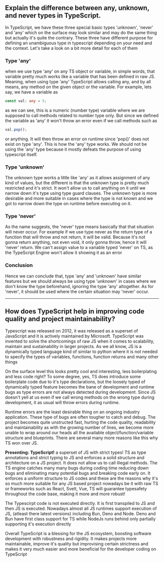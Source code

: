 ## Explain the difference between any, unknown, and never types in TypeScript.

In TypeScript, we have these three special basic types 'unknown', 'never' and 'any' which on the surface may look similar and may do the same thing but actually it's quite the contrary. These three have different purpose for defining an unambiguous type in typescript depending on your need and the context. Let's take a look on a bit more detail for each of them

### Type 'any'

when we use type 'any' on any TS object or variable, in simple words, that variable pretty much works like a variable that has been defined in raw JS. Meaning, when using type 'any' TypeScript allows calling any, and by all means, any method on the given object or the variable. For example,
lets say, we have a variable as

```ts
const val: any = 5;
```

as we can see, this is a numeric (number type) variable where we are supposed to call methods related to number type only. But since we defined the variable as 'any' it won't throw an error even if we call methods such as

```ts
val.pop();
```

or anything. It will then throw an error on runtime since 'pop()' does not exist on type 'any'. This is how the 'any' type works. We should not be using the 'any' type because it mostly defeats the purpose of using typescript itself.

### Type 'unknown'

The unknown type works a little like 'any' as it allows assignment of any kind of values, but the different is that the unknown type is pretty much restricted and it's strict. It won't allow us to call anything on it until we narrow down it's type using type guard clauses. The unknown type is more desirable and more suitable in cases where the type is not known and we got to narrow down the type on runtime before executing on it.

### Type 'never'

As the name suggests, the 'never' type means basically that that situation will never occur. For example if we use type never as the return type of a function that will throw and not return, it will be valid. Because it's not gonna return anything, not even void, it only gonna throw, hence it will 'never' return. We can't assign value to a variable typed 'never' on TS, as the TypeScript Engine won't allow it showing it as an error

### Conclusion

Hence we can conclude that, type 'any' and 'unknown' have similar features but we should always be using type 'unknown' in cases where we don't know the type beforehand, ignoring the type 'any' altogether. As for 'never', it should be used where the certain situation may 'never' occur.

---

## How does TypeScript help in improving code quality and project maintainability?

Typescript was released on 2012, it was released as a superset of JavaScript and it is actively maintained by Microsoft. TypeScript was invented to solve the shortcomings of raw JS when it comes to scalability, maintain and sustainability in larger projects. As we all know, JS is a dynamically typed language kind of similar to python where it is not needed to specify the types of variables, functions, function returns and many other things

On the surface level this looks pretty cool and interesting, less boilerplating and less code right? To some degree, yes, TS does introduce some boilerplate code due to it's type declarations, but the loosely typed of dynamically typed feature becomes the bane of development and runtime bugs as type errors are not always detected during development. Since JS doesn't yell at us even if we call wrong methods on the wrong type during development, it as usual will throw errors during runtime.

Runtime errors are the least desirable thing on an ongoing industry application. These type of bugs are often tougher to catch and debug. The project becomes quite unstructed fast, hurting the code quality, readability and maintainability as with the growing number of lines, we become more unable to wrap around our heads all the available object/function/variable structure and blueprints. There are several many more reasons like this why TS won over JS.

**Presenting: TypeScript!** a superset of JS with strict types! TS as type annotations and strict typing to JS and enforces a solid structure and architecture on a JS project. It does not allow us to call illegal methods. The TS engine catches many many bugs during coding time reducing down bugs and eliminating many potential bugs and breaking code early on. It enforces a uniform structure to JS codes and these are the reasons why it's so much more suitable for any JS based project nowadays be it with raw TS or frameworks such as React, Svelt, Vue, TS will guarantee typesafety throughout the code base, making it more and more robust!

The Typescirpt code is not executed directly. It is first transpiled to JS and then JS is executed. Nowadays almost all JS runtimes support execution of JS, (atleast there latest versions) including Bun, Deno and Node. Deno and Bun have first class support for TS while NodeJs runs behind only partially supporting it's execution directly

Overall TypeScript is a blessing for the JS ecosystem, boosting software development with robustness and rigidity. It makes projects more maintainable, improve it's quality but improvising certain strictness and makes it very much easier and more beneficial for the developer coding on TypeScript
